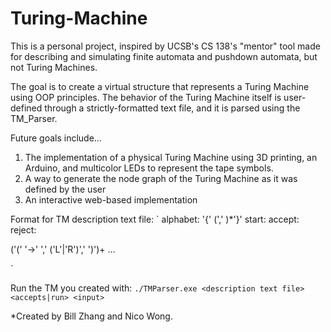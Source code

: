 # Turing-Machine
This is a personal project, inspired by UCSB's CS 138's "mentor" tool made for describing and simulating finite automata and pushdown automata, but not Turing Machines.

The goal is to create a virtual structure that represents a Turing Machine using OOP principles. The behavior of the Turing Machine itself is user-defined through a strictly-formatted text file, and it is parsed using the TM_Parser.

Future goals include...
  1. The implementation of a physical Turing Machine using 3D printing, an Arduino, and multicolor LEDs to represent the tape symbols.
  2. A way to generate the node graph of the Turing Machine as it was defined by the user
  3. An interactive web-based implementation


Format for TM description text file:
`
alphabet: '{'<char> (',' <char>)*'}'
start: <state>
accept: <state>
reject: <state>

<state> ('('<char> '->' <char>',' ('L'|'R')',' <state>')')+
...

`

Run the TM you created with:
`./TMParser.exe <description text file> <accepts|run> <input>`



*Created by Bill Zhang and Nico Wong.

